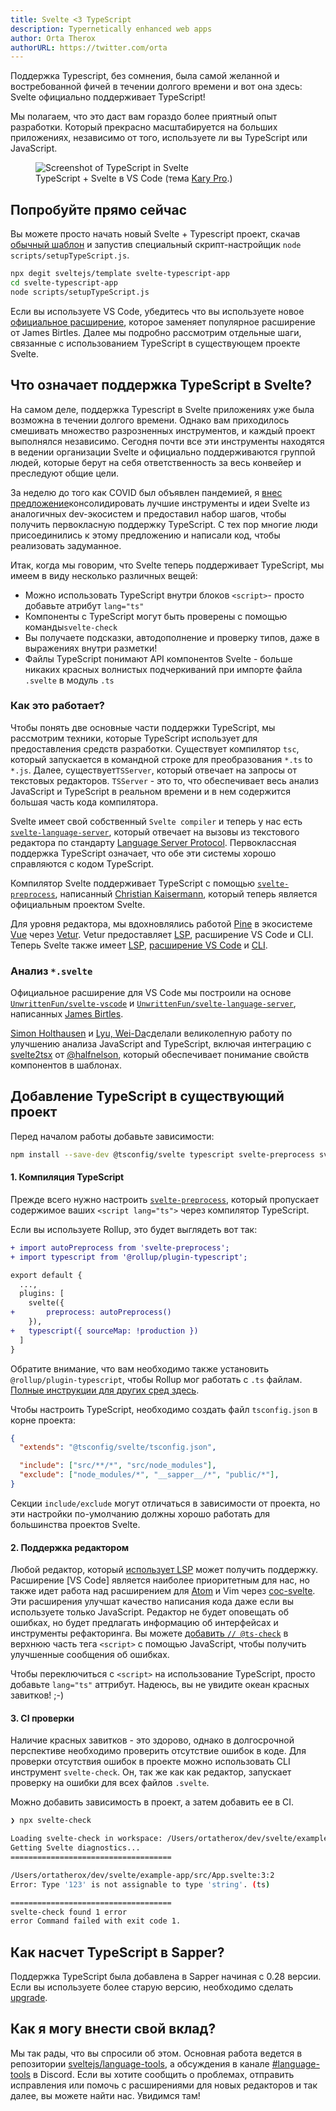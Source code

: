 ```yaml
---
title: Svelte <3 TypeScript
description: Typernetically enhanced web apps
author: Orta Therox
authorURL: https://twitter.com/orta
---
```


Поддержка Typescript, без сомнения, была самой желанной и востребованной фичей в течении долгого времени и вот она здесь: Svelte официально поддерживает TypeScript!

Мы полагаем, что это даст вам гораздо более приятный опыт разработки. Который прекрасно масштабируется на больших приложениях, независимо от того, используете ли вы TypeScript или JavaScript.

<figure>
	<img alt="Screenshot of TypeScript in Svelte" src="/media/svelte-ts.png">
	<figcaption>TypeScript + Svelte в VS Code (тема <a href="https://marketplace.visualstudio.com/items?itemName=karyfoundation.theme-karyfoundation-themes">Kary Pro</a>.)</figcaption>
</figure>


## Попробуйте прямо сейчас

Вы можете просто начать новый Svelte + Typescript проект, скачав [обычный шаблон](https://github.com/sveltejs/template) и запустив специальный скрипт-настройщик `node scripts/setupTypeScript.js`.

```bash
npx degit sveltejs/template svelte-typescript-app
cd svelte-typescript-app
node scripts/setupTypeScript.js
```

Если вы используете VS Code, убедитесь что вы используете новое [официальное расширение](https://marketplace.visualstudio.com/items?itemName=svelte.svelte-vscode), которое заменяет популярное расширение от James Birtles. Далее мы подробно рассмотрим отдельные шаги, связанные с использованием TypeScript в существующем проекте Svelte.

## Что означает поддержка TypeScript в Svelte?

На самом деле, поддержка Typescript в Svelte приложениях уже была возможна в течении долгого времени. Однако вам приходилось смешивать множество разрозненных инструментов, и каждый проект выполнялся независимо. Сегодня почти все эти инструменты находятся в ведении организации Svelte и официально поддерживаются группой людей, которые берут на себя ответственность за весь конвейер и преследуют общие цели.

За неделю до того как COVID был объявлен пандемией, я [внес предложение](https://github.com/sveltejs/svelte/issues/4518)консолидировать лучшие инструменты и идеи Svelte из аналогичных dev-экосистем и предоставил набор шагов, чтобы получить первокласную поддержку TypeScript. С тех пор многие люди присоединились к этому предложению и написали код, чтобы реализовать задуманное.

Итак, когда мы говорим, что Svelte теперь поддерживает TypeScript, мы имеем в виду несколько различных вещей:

* Можно использовать TypeScript внутри блоков `<script>`- просто добавьте атрибут `lang="ts"`
* Компоненты с TypeScript могут быть проверены с помощью команды`svelte-check`
* Вы получаете подсказки, автодополнение и проверку типов, даже в выражениях внутри разметки!
* Файлы TypeScript понимают API компонентов Svelte - больше никаких красных волнистых подчеркиваний при импорте файла `.svelte` в модуль `.ts`

### Как это работает?

Чтобы понять две основные части поддержки TypeScript, мы рассмотрим техники, которые TypeScript использует для предоставления средств разработки. Существует компилятор `tsc`, который запускается в командной строке для преобразования `*.ts` to `*.js`. Далее, существует`TSServer`, который отвечает на запросы от текстовых редакторов. `TSServer` - это то, что обеспечивает весь анализ JavaScript и TypeScript в реальном времени и в нем содержится большая часть кода компилятора.

Svelte имеет свой собственный `Svelte compiler` и теперь у нас есть [`svelte-language-server`](https://github.com/sveltejs/language-tools/tree/master/packages/language-server#svelte-language-server), который отвечает на вызовы из текстового редактора по стандарту [Language Server Protocol](https://microsoft.github.io//language-server-protocol/overviews/lsp/overview/). Первоклассная поддержка TypeScript означает, что обе эти системы хорошо справляются с кодом TypeScript.

Компилятор Svelte поддерживает TypeScript с помощью [`svelte-preprocess`](https://github.com/sveltejs/svelte-preprocess#svelte-preprocess), написанный [Christian Kaisermann](https://github.com/kaisermann), который теперь является официальным проектом Svelte.

Для уровня редактора, мы вдохновлялись работой [Pine](https://github.com/octref) в экосистеме [Vue](https://vuejs.org) через [Vetur](https://github.com/vuejs/vetur). Vetur предоставляет [LSP](https://github.com/vuejs/vetur/blob/master/server), расширение VS Code и CLI. Теперь Svelte также имеет [LSP](https://github.com/sveltejs/language-tools/blob/master/packages/language-server), [расширение VS Code](https://github.com/sveltejs/language-tools/blob/master/packages/svelte-vscode) и [CLI](https://github.com/sveltejs/language-tools/blob/master/packages/svelte-check).


### Анализ `*.svelte`

Официальное расширение для VS Code мы построили на основе [`UnwrittenFun/svelte-vscode`](https://github.com/UnwrittenFun/svelte-vscode) и [`UnwrittenFun/svelte-language-server`](https://github.com/UnwrittenFun/svelte-language-server/), написанных [James Birtles](https://github.com/UnwrittenFun).

[Simon Holthausen](https://github.com/dummdidumm) и [Lyu, Wei-Da](https://github.com/jasonlyu123)сделали великолепную работу по улучшению анализа JavaScript and TypeScript, включая интеграцию с [svelte2tsx](https://github.com/sveltejs/language-tools/tree/master/packages/svelte2tsx#svelte2tsx) от [@halfnelson](https://github.com/halfnelson), который обеспечивает понимание свойств компонентов в шаблонах.


## Добавление TypeScript в существующий проект

Перед началом работы добавьте зависимости:

```bash
npm install --save-dev @tsconfig/svelte typescript svelte-preprocess svelte-check
```

#### 1. Компиляция TypeScript

Прежде всего нужно настроить [`svelte-preprocess`](https://github.com/sveltejs/svelte-preprocess#svelte-preprocess), который пропускает содержимое ваших `<script lang="ts">` через компилятор TypeScript.

Если вы используете Rollup, это будет выглядеть вот так:

```diff
+ import autoPreprocess from 'svelte-preprocess';
+ import typescript from '@rollup/plugin-typescript';

export default {
  ...,
  plugins: [
    svelte({
+       preprocess: autoPreprocess()
    }),
+   typescript({ sourceMap: !production })
  ]
}
```
Обратите внимание, что вам необходимо также установить `@rollup/plugin-typescript`, чтобы Rollup мог работать с `.ts` файлам. [Полные инструкции для других сред здесь](https://github.com/sveltejs/svelte-preprocess#usage).

Чтобы настроить TypeScript, необходимо создать файл `tsconfig.json` в корне проекта:

```json
{
  "extends": "@tsconfig/svelte/tsconfig.json",

  "include": ["src/**/*", "src/node_modules"],
  "exclude": ["node_modules/*", "__sapper__/*", "public/*"],
}
```

Секции `include/exclude` могут отличаться в зависимости от проекта, но эти настройки по-умолчанию должны хорошо работать для большинства проектов Svelte.

#### 2. Поддержка редактором

Любой редактор, который [использует LSP](https://langserver.org/#implementations-client) может получить поддержку. Расширение [VS Code] является наиболее приоритетным для нас, но также идет работа над расширением для [Atom](https://github.com/sveltejs/language-tools/pull/160) и Vim через [coc-svelte](https://github.com/coc-extensions/coc-svelte).
Эти расширения улучшат качество написания кода даже если вы используете только JavaScript. Редактор не будет оповещать об ошибках, но будет предлагать информацию об интерфейсах и инструменты рефакторинга. Вы можете [добавить `// @ts-check`](https://www.staging-typescript.org/docs/handbook/intro-to-js-ts.html) в верхнюю часть тега `<script>` с помощью JavaScript, чтобы получить улучшенные сообщения об ошибках.

Чтобы переключиться с `<script>` на использование TypeScript, просто добавьте `lang="ts"` аттрибут. Надеюсь, вы не увидите океан красных завитков! ;-)

#### 3. CI проверки

Наличие красных завитков - это здорово, однако в долгосрочной перспективе необходимо проверить отсутствие ошибок в коде. Для проверки отсутствия ошибок в проекте можно использовать CLI инструмент `svelte-check`. Он, так же как как редактор, запускает проверку на ошибки для всех файлов `.svelte`.

Можно добавить зависимость в проект, а затем добавить ее в CI.

```bash
❯ npx svelte-check

Loading svelte-check in workspace: /Users/ortatherox/dev/svelte/example-app
Getting Svelte diagnostics...
====================================

/Users/ortatherox/dev/svelte/example-app/src/App.svelte:3:2
Error: Type '123' is not assignable to type 'string'. (ts)

====================================
svelte-check found 1 error
error Command failed with exit code 1.
```

## Как насчет TypeScript в Sapper?

Поддержка TypeScript была добавлена в Sapper начиная с 0.28 версии. Если вы используете более старую версию, необходимо сделать [upgrade](https://sapper.svelte.dev/migrating#0_27_to_0_28).

## Как я могу внести свой вклад?

Мы так рады, что вы спросили об этом. Основная работа ведется в репозитории [sveltejs/language-tools](https://github.com/sveltejs/language-tools), а обсуждения в канале [#language-tools](https://discord.gg/enV6v8K) в Discord. Если вы хотите сообщить о проблемах, отправить исправления или помочь с расширениями для новых редакторов и так далее, вы можете найти нас. Увидимся там!
